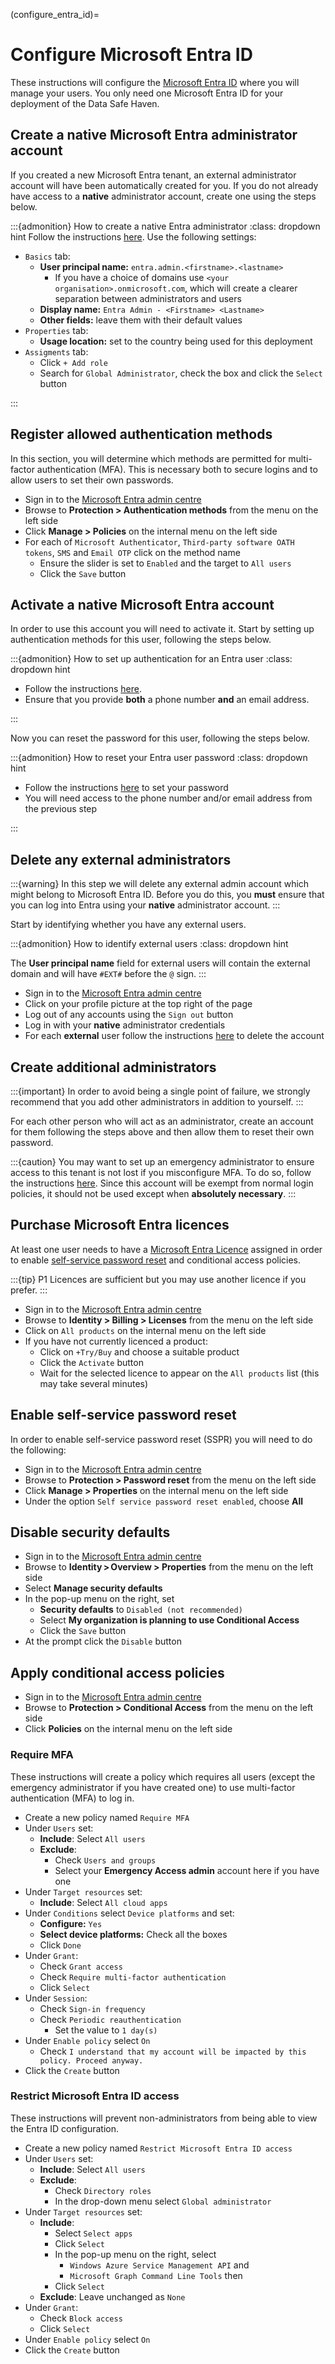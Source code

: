 (configure_entra_id)=

# Configure Microsoft Entra ID

These instructions will configure the [Microsoft Entra ID](https://www.microsoft.com/en-gb/security/business/identity-access/microsoft-entra-id) where you will manage your users.
You only need one Microsoft Entra ID for your deployment of the Data Safe Haven.

## Create a native Microsoft Entra administrator account

If you created a new Microsoft Entra tenant, an external administrator account will have been automatically created for you.
If you do not already have access to a **native** administrator account, create one using the steps below.

:::{admonition} How to create a native Entra administrator
:class: dropdown hint
Follow the instructions [here](https://learn.microsoft.com/en-us/entra/fundamentals/how-to-create-delete-users#create-a-new-user).
Use the following settings:

- `Basics` tab:
    - **User principal name:** `entra.admin.<firstname>.<lastname>`
        - If you have a choice of domains use `<your organisation>.onmicrosoft.com`, which will create a clearer separation between administrators and users
    - **Display name:** `Entra Admin - <Firstname> <Lastname>`
    - **Other fields:** leave them with their default values
- `Properties` tab:
    - **Usage location:** set to the country being used for this deployment
- `Assigments` tab:
    - Click `+ Add role`
    - Search for `Global Administrator`, check the box and click the `Select` button

:::

## Register allowed authentication methods

In this section, you will determine which methods are permitted for multi-factor authentication (MFA).
This is necessary both to secure logins and to allow users to set their own passwords.

- Sign in to the [Microsoft Entra admin centre](https://entra.microsoft.com/)
- Browse to **Protection > Authentication methods** from the menu on the left side
- Click **Manage > Policies** on the internal menu on the left side
- For each of `Microsoft Authenticator`, `Third-party software OATH tokens`, `SMS` and `Email OTP` click on the method name
    - Ensure the slider is set to `Enabled` and the target to `All users`
    - Click the `Save` button

## Activate a native Microsoft Entra account

In order to use this account you will need to activate it.
Start by setting up authentication methods for this user, following the steps below.

:::{admonition} How to set up authentication for an Entra user
:class: dropdown hint

- Follow the instructions [here](https://learn.microsoft.com/en-us/entra/identity/authentication/howto-mfa-userdevicesettings#add-authentication-methods-for-a-user).
- Ensure that you provide **both** a phone number **and** an email address.

:::

Now you can reset the password for this user, following the steps below.

:::{admonition} How to reset your Entra user password
:class: dropdown hint

- Follow the instructions [here](https://passwordreset.microsoftonline.com/) to set your password
- You will need access to the phone number and/or email address from the previous step

:::

## Delete any external administrators

:::{warning}
In this step we will delete any external admin account which might belong to Microsoft Entra ID.
Before you do this, you **must** ensure that you can log into Entra using your **native** administrator account.
:::

Start by identifying whether you have any external users.

:::{admonition} How to identify external users
:class: dropdown hint

The **User principal name** field for external users will contain the external domain and will have `#EXT#` before the `@` sign.
:::

- Sign in to the [Microsoft Entra admin centre](https://entra.microsoft.com/)
- Click on your profile picture at the top right of the page
- Log out of any accounts using the `Sign out` button
- Log in with your **native** administrator credentials
- For each **external** user follow the instructions [here](https://learn.microsoft.com/en-us/entra/fundamentals/how-to-create-delete-users#delete-a-user) to delete the account

## Create additional administrators

:::{important}
In order to avoid being a single point of failure, we strongly recommend that you add other administrators in addition to yourself.
:::

For each other person who will act as an administrator, create an account for them following the steps above and then allow them to reset their own password.

:::{caution}
You may want to set up an emergency administrator to ensure access to this tenant is not lost if you misconfigure MFA.
To do so, follow the instructions [here](https://learn.microsoft.com/en-us/entra/identity/role-based-access-control/security-emergency-access).
Since this account will be exempt from normal login policies, it should not be used except when **absolutely necessary**.
:::

## Purchase Microsoft Entra licences

At least one user needs to have a [Microsoft Entra Licence](https://www.microsoft.com/en-gb/security/business/microsoft-entra-pricing) assigned in order to enable [self-service password reset](https://learn.microsoft.com/en-us/entra/identity/authentication/concept-sspr-licensing) and conditional access policies.

:::{tip}
P1 Licences are sufficient but you may use another licence if you prefer.
:::

- Sign in to the [Microsoft Entra admin centre](https://entra.microsoft.com/)
- Browse to **Identity > Billing > Licenses** from the menu on the left side
- Click on `All products` on the internal menu on the left side
- If you have not currently licenced a product:
    - Click on `+Try/Buy` and choose a suitable product
    - Click the `Activate` button
    - Wait for the selected licence to appear on the `All products` list (this may take several minutes)

## Enable self-service password reset

In order to enable self-service password reset (SSPR) you will need to do the following:

- Sign in to the [Microsoft Entra admin centre](https://entra.microsoft.com/)
- Browse to **Protection > Password reset** from the menu on the left side
- Click **Manage > Properties** on the internal menu on the left side
- Under the option `Self service password reset enabled`, choose **All**

## Disable security defaults

- Sign in to the [Microsoft Entra admin centre](https://entra.microsoft.com/)
- Browse to **Identity > Overview > Properties** from the menu on the left side
- Select **Manage security defaults**
- In the pop-up menu on the right, set
    - **Security defaults** to `Disabled (not recommended)`
    - Select **My organization is planning to use Conditional Access**
    - Click the `Save` button
- At the prompt click the `Disable` button

## Apply conditional access policies

- Sign in to the [Microsoft Entra admin centre](https://entra.microsoft.com/)
- Browse to **Protection > Conditional Access** from the menu on the left side
- Click **Policies** on the internal menu on the left side

### Require MFA

These instructions will create a policy which requires all users (except the emergency administrator if you have created one) to use multi-factor authentication (MFA) to log in.

- Create a new policy named `Require MFA`
- Under `Users` set:
    - **Include**: Select `All users`
    - **Exclude**:
        - Check `Users and groups`
        - Select your **Emergency Access admin** account here if you have one
- Under `Target resources` set:
    - **Include**: Select `All cloud apps`
- Under `Conditions` select `Device platforms` and set:
    - **Configure:** `Yes`
    - **Select device platforms:** Check all the boxes
    - Click `Done`
- Under `Grant`:
    - Check `Grant access`
    - Check `Require multi-factor authentication`
    - Click `Select`
- Under `Session`:
    - Check `Sign-in frequency`
    - Check `Periodic reauthentication`
        - Set the value to `1 day(s)`
- Under `Enable policy` select `On`
    - Check `I understand that my account will be impacted by this policy. Proceed anyway.`
- Click the `Create` button

### Restrict Microsoft Entra ID access

These instructions will prevent non-administrators from being able to view the Entra ID configuration.

- Create a new policy named `Restrict Microsoft Entra ID access`
- Under `Users` set:
    - **Include**: Select `All users`
    - **Exclude**:
        - Check `Directory roles`
        - In the drop-down menu select `Global administrator`
- Under `Target resources` set:
    - **Include**:
        - Select `Select apps`
        - Click `Select`
        - In the pop-up menu on the right, select
            - `Windows Azure Service Management API` and
            - `Microsoft Graph Command Line Tools` then
        - Click `Select`
    - **Exclude**: Leave unchanged as `None`
- Under `Grant`:
    - Check `Block access`
    - Click `Select`
- Under `Enable policy` select `On`
- Click the `Create` button
